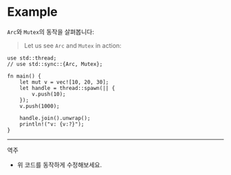 # Example


`Arc`와 `Mutex`의 동작을 살펴봅니다:
> Let us see `Arc` and `Mutex` in action:

```rust,editable,compile_fail
use std::thread;
// use std::sync::{Arc, Mutex};

fn main() {
    let mut v = vec![10, 20, 30];
    let handle = thread::spawn(|| {
        v.push(10);
    });
    v.push(1000);

    handle.join().unwrap();
    println!("v: {v:?}");
}
```

---
역주
- 위 코드를 동작하게 수정해보세요.